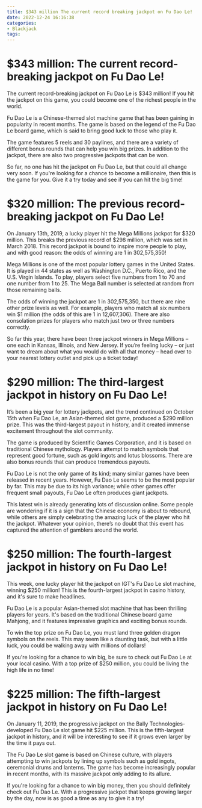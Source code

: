 ```yaml
---
title: $343 million The current record breaking jackpot on Fu Dao Le!
date: 2022-12-24 16:16:38
categories:
- Blackjack
tags:
---
```



#  $343 million: The current record-breaking jackpot on Fu Dao Le!

The current record-breaking jackpot on Fu Dao Le is $343 million! If you hit the jackpot on this game, you could become one of the richest people in the world.

Fu Dao Le is a Chinese-themed slot machine game that has been gaining in popularity in recent months. The game is based on the legend of the Fu Dao Le board game, which is said to bring good luck to those who play it.

The game features 5 reels and 30 paylines, and there are a variety of different bonus rounds that can help you win big prizes. In addition to the jackpot, there are also two progressive jackpots that can be won.

So far, no one has hit the jackpot on Fu Dao Le, but that could all change very soon. If you're looking for a chance to become a millionaire, then this is the game for you. Give it a try today and see if you can hit the big time!

#  $320 million: The previous record-breaking jackpot on Fu Dao Le!

On January 13th, 2019, a lucky player hit the Mega Millions jackpot for $320 million. This breaks the previous record of $298 million, which was set in March 2018. This record jackpot is bound to inspire more people to play, and with good reason: the odds of winning are 1 in 302,575,350!

Mega Millions is one of the most popular lottery games in the United States. It is played in 44 states as well as Washington D.C., Puerto Rico, and the U.S. Virgin Islands. To play, players select five numbers from 1 to 70 and one number from 1 to 25. The Mega Ball number is selected at random from those remaining balls.

The odds of winning the jackpot are 1 in 302,575,350, but there are nine other prize levels as well. For example, players who match all six numbers win $1 million (the odds of this are 1 in 12,607,306). There are also consolation prizes for players who match just two or three numbers correctly.

So far this year, there have been three jackpot winners in Mega Millions – one each in Kansas, Illinois, and New Jersey. If you’re feeling lucky – or just want to dream about what you would do with all that money – head over to your nearest lottery outlet and pick up a ticket today!

#  $290 million: The third-largest jackpot in history on Fu Dao Le!

It’s been a big year for lottery jackpots, and the trend continued on October 15th when Fu Dao Le, an Asian-themed slot game, produced a $290 million prize. This was the third-largest payout in history, and it created immense excitement throughout the slot community.

The game is produced by Scientific Games Corporation, and it is based on traditional Chinese mythology. Players attempt to match symbols that represent good fortune, such as gold ingots and lotus blossoms. There are also bonus rounds that can produce tremendous payouts.

Fu Dao Le is not the only game of its kind; many similar games have been released in recent years. However, Fu Dao Le seems to be the most popular by far. This may be due to its high variance; while other games offer frequent small payouts, Fu Dao Le often produces giant jackpots.

This latest win is already generating lots of discussion online. Some people are wondering if it is a sign that the Chinese economy is about to rebound, while others are simply celebrating the amazing luck of the player who hit the jackpot. Whatever your opinion, there’s no doubt that this event has captured the attention of gamblers around the world.

#  $250 million: The fourth-largest jackpot in history on Fu Dao Le! 

This week, one lucky player hit the jackpot on IGT's Fu Dao Le slot machine, winning $250 million! This is the fourth-largest jackpot in casino history, and it's sure to make headlines.

Fu Dao Le is a popular Asian-themed slot machine that has been thrilling players for years. It's based on the traditional Chinese board game Mahjong, and it features impressive graphics and exciting bonus rounds.

To win the top prize on Fu Dao Le, you must land three golden dragon symbols on the reels. This may seem like a daunting task, but with a little luck, you could be walking away with millions of dollars!

If you're looking for a chance to win big, be sure to check out Fu Dao Le at your local casino. With a top prize of $250 million, you could be living the high life in no time!

#  $225 million: The fifth-largest jackpot in history on Fu Dao Le!

On January 11, 2019, the progressive jackpot on the Bally Technologies-developed Fu Dao Le slot game hit $225 million. This is the fifth-largest jackpot in history, and it will be interesting to see if it grows even larger by the time it pays out.

The Fu Dao Le slot game is based on Chinese culture, with players attempting to win jackpots by lining up symbols such as gold ingots, ceremonial drums and lanterns. The game has become increasingly popular in recent months, with its massive jackpot only adding to its allure.

If you're looking for a chance to win big money, then you should definitely check out Fu Dao Le. With a progressive jackpot that keeps growing larger by the day, now is as good a time as any to give it a try!